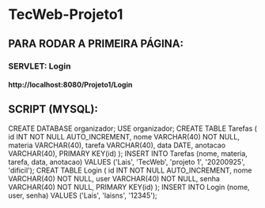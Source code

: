 # TecWeb-Projeto1
## PARA RODAR A PRIMEIRA PÁGINA:
### SERVLET: Login
#### http://localhost:8080/Projeto1/Login




## SCRIPT (MYSQL): 
CREATE DATABASE organizador;
USE organizador;
CREATE TABLE Tarefas (
	id INT NOT NULL AUTO_INCREMENT,
	nome VARCHAR(40) NOT NULL,
	materia VARCHAR(40),
	tarefa VARCHAR(40),
	data DATE,
	anotacao VARCHAR(40),
	PRIMARY KEY(id)
); 
INSERT INTO Tarefas (nome, materia, tarefa, data, anotacao) VALUES ('Lais', 'TecWeb', 'projeto 1', '20200925', 'dificil');
CREAT TABLE Login (
	id INT NOT NULL  AUTO_INCREMENT,
	nome VARCHAR(40) NOT NULL,
	user VARCHAR(40) NOT NULL,
	senha VARCHAR(40) NOT NULL,
	PRIMARY KEY(id)
);
INSERT INTO Login (nome, user, senha) VALUES ('Lais', 'laisns', '12345');

